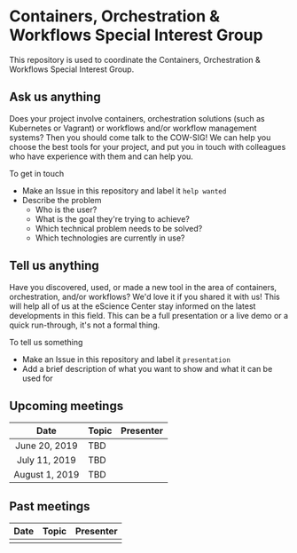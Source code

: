 # Containers, Orchestration & Workflows Special Interest Group

This repository is used to coordinate the Containers, Orchestration & Workflows
Special Interest Group.

## Ask us anything

Does your project involve containers, orchestration solutions (such as
Kubernetes or Vagrant) or workflows and/or workflow management systems? Then you
should come talk to the COW-SIG! We can help you choose the best tools for your
project, and put you in touch with colleagues who have experience with them and
can help you.

To get in touch

- Make an Issue in this repository and label it `help wanted`
- Describe the problem
    - Who is the user?
    - What is the goal they're trying to achieve?
    - Which technical problem needs to be solved?
    - Which technologies are currently in use?

## Tell us anything

Have you discovered, used, or made a new tool in the area of containers,
orchestration, and/or workflows? We'd love it if you shared it with us! This
will help all of us at the eScience Center stay informed on the latest
developments in this field. This can be a full presentation or a live demo or a
quick run-through, it's not a formal thing.

To tell us something

- Make an Issue in this repository and label it `presentation`
- Add a brief description of what you want to show and what it can be used for


## Upcoming meetings

|       Date        |                   Topic                     | Presenter |
|:-----------------:|:------------------------------------------- |:---------:|
|   June 20, 2019   |                    TBD                      |           |
|   July 11, 2019   |                    TBD                      |           |
|  August 1, 2019   |                    TBD                      |           |


## Past meetings

|       Date        |                   Topic                     | Presenter |
|:-----------------:|:------------------------------------------- |:---------:|
|                   |                                             |           |

